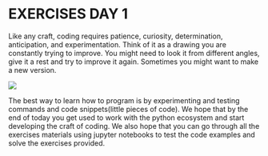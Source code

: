 # EXERCISES DAY 1




Like any craft, coding requires patience, curiosity, determination, anticipation, and experimentation. Think of it as a drawing you are constantly trying to improve. You might need to look it from different angles, give it a rest and try to improve it again. Sometimes you might want to make a new version. 

![](../../images/works-doesnt-work.jpg)

The best way to learn how to program is by experimenting and testing commands and code snippets(little pieces of code). We hope that by the end of today you get used to work with the python ecosystem and start developing the craft of coding. We also hope that you can go through all the exercises materials using jupyter notebooks to test the code examples and solve the exercises provided.
